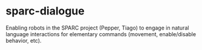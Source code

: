 # sparc-dialogue
Enabling robots in the SPARC project (Pepper, Tiago) to engage in natural language interactions for elementary commands (movement, enable/disable behavior, etc).
